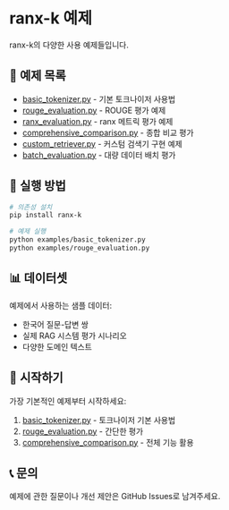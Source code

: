 # ranx-k 예제

ranx-k의 다양한 사용 예제들입니다.

## 📁 예제 목록

- [basic_tokenizer.py](basic_tokenizer.py) - 기본 토크나이저 사용법
- [rouge_evaluation.py](rouge_evaluation.py) - ROUGE 평가 예제
- [ranx_evaluation.py](ranx_evaluation.py) - ranx 메트릭 평가 예제
- [comprehensive_comparison.py](comprehensive_comparison.py) - 종합 비교 평가
- [custom_retriever.py](custom_retriever.py) - 커스텀 검색기 구현 예제
- [batch_evaluation.py](batch_evaluation.py) - 대량 데이터 배치 평가

## 🚀 실행 방법

```bash
# 의존성 설치
pip install ranx-k

# 예제 실행
python examples/basic_tokenizer.py
python examples/rouge_evaluation.py
```

## 📊 데이터셋

예제에서 사용하는 샘플 데이터:
- 한국어 질문-답변 쌍
- 실제 RAG 시스템 평가 시나리오
- 다양한 도메인 텍스트

## 🎯 시작하기

가장 기본적인 예제부터 시작하세요:

1. [basic_tokenizer.py](basic_tokenizer.py) - 토크나이저 기본 사용법
2. [rouge_evaluation.py](rouge_evaluation.py) - 간단한 평가
3. [comprehensive_comparison.py](comprehensive_comparison.py) - 전체 기능 활용

## 📞 문의

예제에 관한 질문이나 개선 제안은 GitHub Issues로 남겨주세요.
